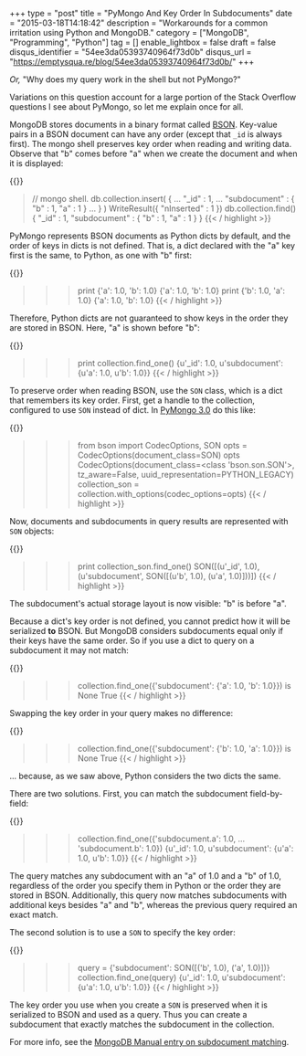 +++
type = "post"
title = "PyMongo And Key Order In Subdocuments"
date = "2015-03-18T14:18:42"
description = "Workarounds for a common irritation using Python and MongoDB."
category = ["MongoDB", "Programming", "Python"]
tag = []
enable_lightbox = false
draft = false
disqus_identifier = "54ee3da05393740964f73d0b"
disqus_url = "https://emptysqua.re/blog/54ee3da05393740964f73d0b/"
+++

<p><em>Or,</em> "Why does my query work in the shell but not PyMongo?"</p>
<p>Variations on this question account for a large portion of the Stack Overflow questions I see about PyMongo, so let me explain once for all.</p>
<p>MongoDB stores documents in a binary format called <a href="http://bsonspec.org/">BSON</a>.
Key-value pairs in a BSON document can have any order (except that <code>_id</code>
is always first). The mongo shell preserves key order when reading and writing
data. Observe that "b" comes before "a" when we create the document and when it
is displayed:</p>

{{<highlight javascript>}}
> // mongo shell.
> db.collection.insert( {
...     "_id" : 1,
...     "subdocument" : { "b" : 1, "a" : 1 }
... } )
WriteResult({ "nInserted" : 1 })
> db.collection.find()
{ "_id" : 1, "subdocument" : { "b" : 1, "a" : 1 } }
{{< / highlight >}}

<p>PyMongo represents BSON documents as Python dicts by default, and the order
of keys in dicts is not defined. That is, a dict declared with the "a" key
first is the same, to Python, as one with "b" first:</p>

{{<highlight python3>}}
>>> print {'a': 1.0, 'b': 1.0}
{'a': 1.0, 'b': 1.0}
>>> print {'b': 1.0, 'a': 1.0}
{'a': 1.0, 'b': 1.0}
{{< / highlight >}}

<p>Therefore, Python dicts are not guaranteed to show keys in the order they are
stored in BSON. Here, "a" is shown before "b":</p>

{{<highlight python3>}}
>>> print collection.find_one()
{u'_id': 1.0, u'subdocument': {u'a': 1.0, u'b': 1.0}}
{{< / highlight >}}

<p>To preserve order when reading BSON, use the <code>SON</code> class,
which is a dict that remembers its key order. First, get a handle to the
collection, configured to use <code>SON</code> instead of dict. In <a href="/pymongo-3-beta/">PyMongo 3.0</a> do this like:</p>

{{<highlight python3>}}
>>> from bson import CodecOptions, SON
>>> opts = CodecOptions(document_class=SON)
>>> opts
CodecOptions(document_class=<class 'bson.son.SON'>,
             tz_aware=False,
             uuid_representation=PYTHON_LEGACY)
>>> collection_son = collection.with_options(codec_options=opts)
{{< / highlight >}}

<p>Now, documents and subdocuments in query results are represented with
<code>SON</code> objects:</p>

{{<highlight python3>}}
>>> print collection_son.find_one()
SON([(u'_id', 1.0), (u'subdocument', SON([(u'b', 1.0), (u'a', 1.0)]))])
{{< / highlight >}}

<p>The subdocument's actual storage layout is now visible: "b" is before "a".</p>
<p>Because a dict's key order is not defined, you cannot predict how it will be
serialized <strong>to</strong> BSON. But MongoDB considers subdocuments equal only if their
keys have the same order. So if you use a dict to query on a subdocument it may
not match:</p>

{{<highlight python3>}}
>>> collection.find_one({'subdocument': {'a': 1.0, 'b': 1.0}}) is None
True
{{< / highlight >}}

<p>Swapping the key order in your query makes no difference:</p>

{{<highlight python3>}}
>>> collection.find_one({'subdocument': {'b': 1.0, 'a': 1.0}}) is None
True
{{< / highlight >}}

<p>... because, as we saw above, Python considers the two dicts the same.</p>
<p>There are two solutions. First, you can match the subdocument field-by-field:</p>

{{<highlight python3>}}
>>> collection.find_one({'subdocument.a': 1.0,
...                      'subdocument.b': 1.0})
{u'_id': 1.0, u'subdocument': {u'a': 1.0, u'b': 1.0}}
{{< / highlight >}}

<p>The query matches any subdocument with an "a" of 1.0 and a "b" of 1.0,
regardless of the order you specify them in Python or the order they are stored
in BSON. Additionally, this query now matches subdocuments with additional
keys besides "a" and "b", whereas the previous query required an exact match.</p>
<p>The second solution is to use a <code>SON</code> to specify the key order:</p>

{{<highlight python3>}}
>>> query = {'subdocument': SON([('b', 1.0), ('a', 1.0)])}
>>> collection.find_one(query)
{u'_id': 1.0, u'subdocument': {u'a': 1.0, u'b': 1.0}}
{{< / highlight >}}

<p>The key order you use when you create a <code>SON</code> is preserved
when it is serialized to BSON and used as a query. Thus you can create a
subdocument that exactly matches the subdocument in the collection.</p>
<p>For more info, see the <a href="http://docs.mongodb.org/manual/tutorial/query-documents/#embedded-documents">MongoDB Manual entry on subdocument matching</a>.</p>
